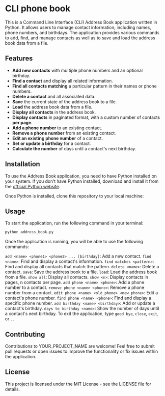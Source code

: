 # CLI phone book

This is a Command Line Interface (CLI) Address Book application written in Python. It allows users to manage contact information, including names, phone numbers, and birthdays. The application provides various commands to add, find, and manage contacts as well as to save and load the address book data from a file.

## Features

- **Add new contacts** with multiple phone numbers and an optional birthday.
- **Find a contact** and display all related information.
- **Find all contacts matching** a particular pattern in their names or phone numbers.
- **Delete a contact** and all associated data.
- **Save** the current state of the address book to a file.
- **Load** the address book data from a file.
- **Display all contacts** in the address book.
- **Display contacts** in paginated format, with a custom number of contacts **per page**.
- **Add a phone number** to an existing contact.
- **Remove a phone number** from an existing contact.
- **Edit an existing phone number** of a contact.
- **Set or update a birthday** for a contact.
- **Calculate the number** of days until a contact's next birthday.

## Installation

To use the Address Book application, you need to have Python installed on your system. If you don't have Python installed, download and install it from the [official Python website](https://www.python.org/downloads/).

Once Python is installed, clone this repository to your local machine:

## Usage
To start the application, run the following command in your terminal:
```sh
python address_book.py
```
Once the application is running, you will be able to use the following commands:

`add <name> <phone1> <phone2> ... [birthday]`: Add a new contact.
`find <name>`: Find and display a contact's information.
`find matches <pattern>`: Find and display all contacts that match the pattern.
`delete <name>`: Delete a contact.
`save`: Save the address book to a file.
`load`: Load the address book from a file.
`show all`: Display all contacts.
`show <n>`: Display contacts in pages, n contacts per page.
`add phone <name> <phone>`: Add a phone number to a contact.
`remove phone <name> <phone>`: Remove a phone number from a contact.
`edit phone <name> <old_phone> <new_phone>`: Edit a contact's phone number.
`find phone <name> <phone>`: Find and display a specific phone number.
`add birthday <name> <birthday>`: Add or update a contact's birthday.
`days to birthday <name>`: Show the number of days until a contact's next birthday.
To exit the application, type `good bye`, `close`, `exit`, or `.`.

## Contributing
Contributions to YOUR_PROJECT_NAME are welcome! Feel free to submit pull requests or open issues to improve the functionality or fix issues within the application.

## License
This project is licensed under the MIT License - see the LICENSE file for details.
